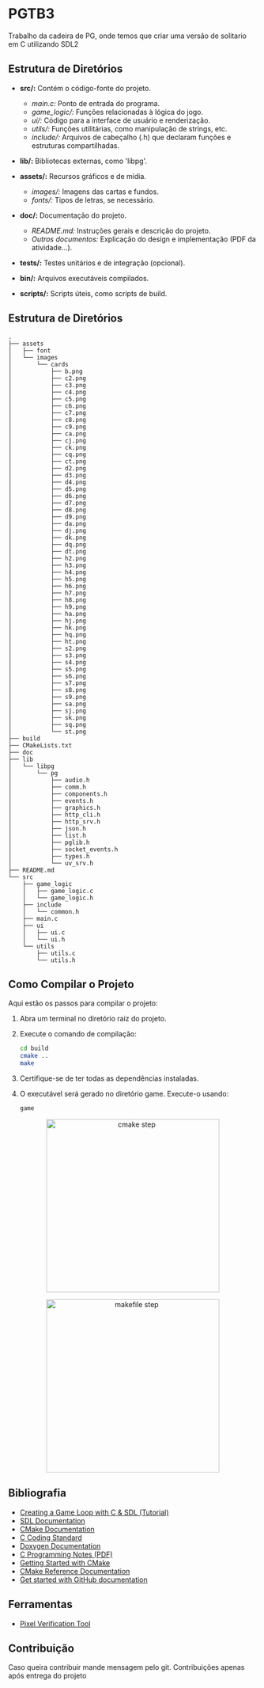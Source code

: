 # PGTB3

Trabalho da cadeira de PG, onde temos que criar uma versão de solitario em C utilizando SDL2


## Estrutura de Diretórios

- **src/:** Contém o código-fonte do projeto.
  - *main.c:* Ponto de entrada do programa.
  - *game_logic/:* Funções relacionadas à lógica do jogo.
  - *ui/:* Código para a interface de usuário e renderização.
  - *utils/:* Funções utilitárias, como manipulação de strings, etc.
  - *include/:* Arquivos de cabeçalho (.h) que declaram funções e estruturas compartilhadas.

- **lib/:** Bibliotecas externas, como 'libpg'.

- **assets/:** Recursos gráficos e de mídia.
  - *images/:* Imagens das cartas e fundos.
  - *fonts/:* Tipos de letras, se necessário.

- **doc/:** Documentação do projeto.
  - *README.md:* Instruções gerais e descrição do projeto.
  - *Outros documentos:* Explicação do design e implementação (PDF da atividade...).

- **tests/:** Testes unitários e de integração (opcional).

- **bin/:** Arquivos executáveis compilados.

- **scripts/:** Scripts úteis, como scripts de build.

## Estrutura de Diretórios

```plaintext
.
├── assets
│   ├── font
│   └── images
│       └── cards
│           ├── b.png
│           ├── c2.png
│           ├── c3.png
│           ├── c4.png
│           ├── c5.png
│           ├── c6.png
│           ├── c7.png
│           ├── c8.png
│           ├── c9.png
│           ├── ca.png
│           ├── cj.png
│           ├── ck.png
│           ├── cq.png
│           ├── ct.png
│           ├── d2.png
│           ├── d3.png
│           ├── d4.png
│           ├── d5.png
│           ├── d6.png
│           ├── d7.png
│           ├── d8.png
│           ├── d9.png
│           ├── da.png
│           ├── dj.png
│           ├── dk.png
│           ├── dq.png
│           ├── dt.png
│           ├── h2.png
│           ├── h3.png
│           ├── h4.png
│           ├── h5.png
│           ├── h6.png
│           ├── h7.png
│           ├── h8.png
│           ├── h9.png
│           ├── ha.png
│           ├── hj.png
│           ├── hk.png
│           ├── hq.png
│           ├── ht.png
│           ├── s2.png
│           ├── s3.png
│           ├── s4.png
│           ├── s5.png
│           ├── s6.png
│           ├── s7.png
│           ├── s8.png
│           ├── s9.png
│           ├── sa.png
│           ├── sj.png
│           ├── sk.png
│           ├── sq.png
│           └── st.png
├── build
├── CMakeLists.txt
├── doc
├── lib
│   └── libpg
│       └── pg
│           ├── audio.h
│           ├── comm.h
│           ├── components.h
│           ├── events.h
│           ├── graphics.h
│           ├── http_cli.h
│           ├── http_srv.h
│           ├── json.h
│           ├── list.h
│           ├── pglib.h
│           ├── socket_events.h
│           ├── types.h
│           └── uv_srv.h
├── README.md
└── src
    ├── game_logic
    │   ├── game_logic.c
    │   └── game_logic.h
    ├── include
    │   └── common.h
    ├── main.c
    ├── ui
    │   ├── ui.c
    │   └── ui.h
    └── utils
        ├── utils.c
        └── utils.h
```
## Como Compilar o Projeto

Aqui estão os passos para compilar o projeto:

1. Abra um terminal no diretório raiz do projeto.

2. Execute o comando de compilação:

   ```bash
   cd build
   cmake ..
   make
   ```
3. Certifique-se de ter todas as dependências instaladas.

4. O executável será gerado no diretório game. Execute-o usando:

	```bash
   game
   ```


<p align="center">
	<img src="doc/screenshots/compile_step_1.PNG" width="350" title="cmake step">
</p>
<p align="center">
	<img src="doc/screenshots/compile_step_2.PNG" width="350" alt="makefile step">
<p>





## Bibliografia

- [Creating a Game Loop with C & SDL (Tutorial)](www.youtube.com/watch?v=XfZ6WrV5Z7Y)
- [SDL Documentation](wiki.libsdl.org)
- [CMake Documentation](https://cmake.org/documentation/)
- [C Coding Standard](https://users.ece.cmu.edu/~eno/coding/CCodingStandard.html)
- [Doxygen Documentation](https://www.doxygen.nl/)
- [C Programming Notes (PDF)](https://microtek.ac.in/adminassets/pdf/C_programming_notes_.pdf)
- [Getting Started with CMake](https://cmake.org/getting-started/)
- [CMake Reference Documentation](https://cmake.org/cmake/help/latest/)
- [Get started with GitHub documentation](https://docs.github.com/en/get-started)

## Ferramentas

- [Pixel Verification Tool](https://pixspy.com/)

## Contribuição

Caso queira contribuir mande mensagem pelo git.
Contribuições apenas após entrega do projeto

